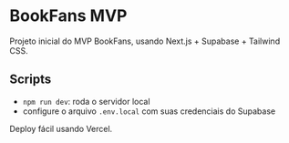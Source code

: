# BookFans MVP

Projeto inicial do MVP BookFans, usando Next.js + Supabase + Tailwind CSS.

## Scripts

- `npm run dev`: roda o servidor local
- configure o arquivo `.env.local` com suas credenciais do Supabase

Deploy fácil usando Vercel.